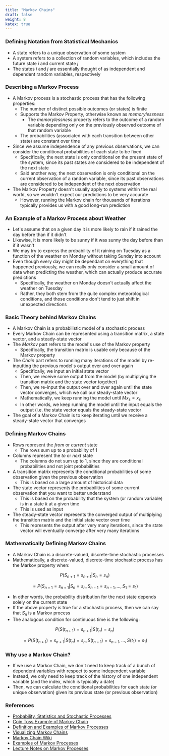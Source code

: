 ```yaml
---
title: "Markov Chains"
draft: false
weight: 8
katex: true
---
```


### Defining Notation from Statistical Mechanics
- A state refers to a unique observation of some system
- A system refers to a collection of random variables, which includes the future state $i$ and current state $j$
- The states $i$ and $j$ are essentially thought of as independent and dependent random variables, respectively

### Describing a Markov Process
- A Markov process is a stochastic process that has the following properties:
	- The number of distinct possible outcomes (or states) is finite
	- Supports the Markov Property, otherwise known as *memorylessness*
		- The *memorylessness* property refers to the outcome of a random variable depending only on the previously observed outcome of that random variable
	- The probabilities (associated with each transition between other state) are constant over time
- Since we assume independence of any previous observations, we can consider the conditional probabilities of each state to be fixed
	- Specifically, the next state is only conditional on the present state of the system, since its past states are considered to be independent of the next state
	- Said another way, the next observation is only conditional on the current observation of a random variable, since its past observations are considered to be independent of the next observation
- The Markov Property doesn't usually apply to systems within the real world, so we wouldn't expect our predictions to be very accurate
	- However, running the Markov chain for thousands of iterations typically provides us with a good long-run prediction

### An Example of a Markov Process about Weather
- Let's assume that on a given day it is more likely to rain if it rained the day before than if it didn't
- Likewise, it is more likely to be sunny if it was sunny the day before than if it wasn't
- We may try to express the probability of it raining on Tuesday as a function of the weather on Monday without taking Sunday into account
- Even though every day might be dependant on everything that happened previously, we can really only consider a small amount of data when predicting the weather, which can actually produce accurate predictions
	- Specifically, the weather on Monday doesn't actually affect the weather on Tuesday
	- Rather, they both stem from the quite complex meteorological conditions, and those conditions don't tend to just shift in unexpected directions

### Basic Theory behind Markov Chains
- A Markov Chain is a probabilistic model of a stochastic process
- Every Markov Chain can be represented using a transition matrix, a state vector, and a steady-state vector
- The *Markov* part refers to the model's use of the Markov property
	- Specifically, the transition matrix is usable only because of the Markov property
- The *Chain* part refers to running many iterations of the model by re-inputting the previous model's output over and over again
	- Specifically, we input an initial state vector
	- Then, we receive some output from the model (by multiplying the transition matrix and the state vector together)
	- Then, we re-input the output over and over again until the state vector converges, which we call our steady-state vector
	- Mathematically, we keep running the model until $M x_{s} = x_{s}$
	- In other words, we keep running the model until the input equals the output (i.e. the state vector equals the steady-state vector
- The goal of a Markov Chain is to keep iterating until we receive a steady-state vector that converges

### Defining Markov Chains
- Rows represent the *from* or *current* state
	- The rows sum up to a probability of 1
- Columns represent the *to* or *next* state
	- The columns do not sum up to 1, since they are conditional probabilities and not joint probabilities
- A transition matrix represents the conditional probabilities of some observation given the previous observation
	- This is based on a large amount of historical data
- The state vector represents the probabilities of some current observation that you want to better understand
	- This is based on the probability that the system (or random variable) is in a state $k$ at a given time
	- This is used as input
- The steady-state vector represents the converged output of multiplying the transition matrix and the initial state vector over time
	- This represents the output after very many iterations, since the state vector will eventually converge after very many iterations

### Mathematically Defining Markov Chains
- A Markov Chain is a discrete-valued, discrete-time stochastic processes
- Mathematically, a discrete-valued, discrete-time stochastic process has the Markov property when:

$$
P(S_{n+1} = s_{n+1}|S_{n} = s_{n})
$$

$$
= P(S_{n+1} = s_{n+1}|S_{n} = s_{n}, S_{n−1} = s_{n−1}, ..., S_{1} = s_{1})
$$

- In other words, the probability distribution for the next state depends solely on the current state
- If the above property is true for a stochastic process, then we can say that $S_{n}$ is a Markov process
- The analogous condition for continuous time is the following:

$$
P(S(t_{n+1}) = s_{n+1}|S(t_{n}) = s_{n})
$$

$$
= P(S(t_{n+1}) = s_{n+1}|S(t_{n}) = s_{n}, S(t_{n−1}) = s_{n−1}, ..., S(t_{1}) = s_{1})
$$

### Why use a Markov Chain?
- If we use a Markov Chain, we don't need to keep track of a bunch of dependent variables with respect to some independent variable
- Instead, we only need to keep track of the history of one independent variable (and the index, which is typically a date)
- Then, we can calculate the conditional probabilities for each state (or unique observation) given its previous state (or previous observation)

### References
- [Probability, Statistics and Stochastic Processes](http://bactra.org/prob-notes/srl.pdf)
- [Coin Toss Example of Markov Chain](https://medium.com/@rohitpandey576/coin-toss-markov-chains-7995cb303406)
- [Definition and Examples of Markov Processes](https://people.math.osu.edu/husen.1/teaching/571/markov_1.pdf)
- [Visualizing Markov Chains](http://setosa.io/blog/2014/07/26/markov-chains/)
- [Markov Chain Wiki](https://en.wikipedia.org/wiki/Markov_chain)
- [Examples of Markov Processes](http://people.brunel.ac.uk/~mastjjb/jeb/or/moremk.html)
- [Lecture Notes on Markov Processes](https://www.math.drexel.edu/~jwd25/LM_SPRING_07/lectures/Markov.html)
